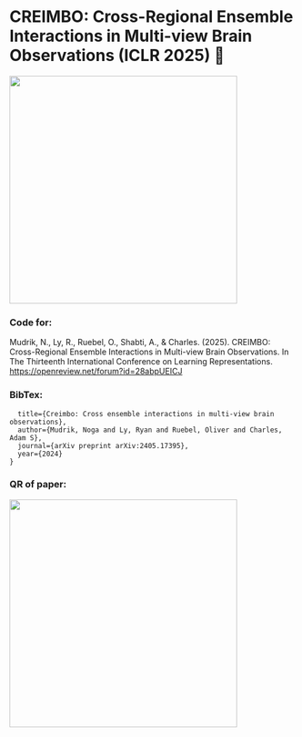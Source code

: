 # CREIMBO: Cross-Regional Ensemble Interactions in Multi-view Brain Observations (ICLR 2025) 🐶
<img src="https://github.com/user-attachments/assets/28776a2b-df0b-4432-8bbc-0d89d80d61da" width="400" />

### Code for:
Mudrik, N., Ly, R., Ruebel, O., Shabti, A., & Charles. (2025). CREIMBO: Cross-Regional Ensemble Interactions in Multi-view Brain Observations. In The Thirteenth International Conference on Learning Representations. https://openreview.net/forum?id=28abpUEICJ

### BibTex:
```@article{mudrik2024creimbo,
  title={Creimbo: Cross ensemble interactions in multi-view brain observations},
  author={Mudrik, Noga and Ly, Ryan and Ruebel, Oliver and Charles, Adam S},
  journal={arXiv preprint arXiv:2405.17395},
  year={2024}
}
```
### QR of paper:
<img src="https://github.com/user-attachments/assets/2636eba5-9f90-4bfa-a3b5-732eed22cd74" width="400" />
